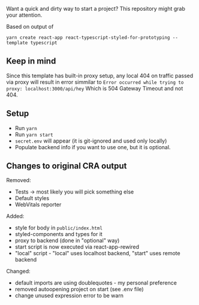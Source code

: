Want a quick and dirty way to start a project? This repository might grab your attention.

Based on output of

`yarn create react-app react-typescript-styled-for-prototyping --template typescript`

## Keep in mind

Since this template has built-in proxy setup, any local 404 on traffic passed via proxy
will result in error simmilar to
`Error occurred while trying to proxy: localhost:3000/api/hey`
Which is 504 Gateway Timeout and not 404.

## Setup

- Run `yarn`
- Run `yarn start`
- `secret.env` will appear (it is git-ignored and used only locally)
- Populate backend info if you want to use one, but it is optional.

## Changes to original CRA output

Removed:
- Tests -> most likely you will pick something else
- Default styles
- WebVitals reporter

Added:
- style for body in `public/index.html`
- styled-components and types for it
- proxy to backend (done in "optional" way)
- start script is now executed via react-app-rewired
- "local" script - "local" uses localhost backend, "start" uses remote backend

Changed:
- default imports are using doublequotes - my personal preference
- removed autoopening project on start (see .env file)
- change unused expression error to be warn

